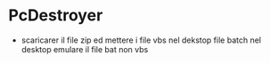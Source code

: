 # PcDestroyer
- scaricarer il file zip ed mettere i file vbs nel dekstop file  batch nel desktop emulare il file bat non vbs 
